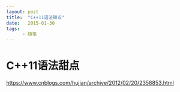 ```yaml
---
layout: post
title:  "C++11语法甜点"
date:   2015-01-30
tags:
      - 随笔
---
```


# C++11语法甜点


https://www.cnblogs.com/hujian/archive/2012/02/20/2358853.html





